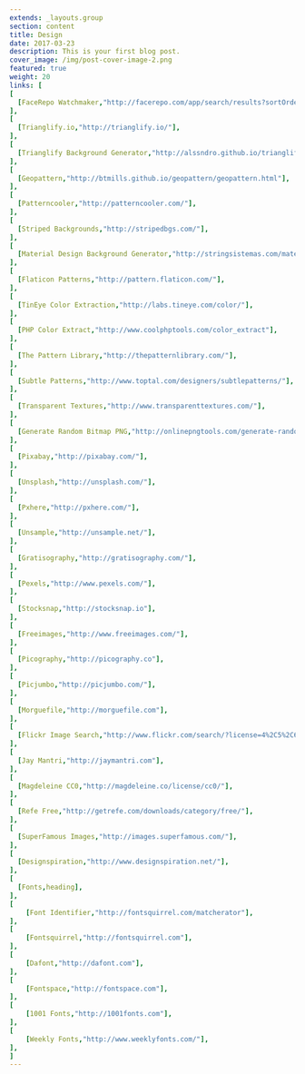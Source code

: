 ```yaml
---
extends: _layouts.group
section: content
title: Design
date: 2017-03-23
description: This is your first blog post.
cover_image: /img/post-cover-image-2.png
featured: true
weight: 20
links: [
[
  [FaceRepo Watchmaker,"http://facerepo.com/app/search/results?sortOrder=downloaded-most&amp;faceApp=watchmaker&amp;page=1"],
],
[
  [Trianglify.io,"http://trianglify.io/"],
],
[
  [Trianglify Background Generator,"http://alssndro.github.io/trianglify-background-generator/"],
],
[
  [Geopattern,"http://btmills.github.io/geopattern/geopattern.html"],
],
[
  [Patterncooler,"http://patterncooler.com/"],
],
[
  [Striped Backgrounds,"http://stripedbgs.com/"],
],
[
  [Material Design Background Generator,"http://stringsistemas.com/materialgenerator.html"],
],
[
  [Flaticon Patterns,"http://pattern.flaticon.com/"],
],
[
  [TinEye Color Extraction,"http://labs.tineye.com/color/"],
],
[
  [PHP Color Extract,"http://www.coolphptools.com/color_extract"],
],
[
  [The Pattern Library,"http://thepatternlibrary.com/"],
],
[
  [Subtle Patterns,"http://www.toptal.com/designers/subtlepatterns/"],
],
[
  [Transparent Textures,"http://www.transparenttextures.com/"],
],
[
  [Generate Random Bitmap PNG,"http://onlinepngtools.com/generate-random-png"],
],
[
  [Pixabay,"http://pixabay.com/"],
],
[
  [Unsplash,"http://unsplash.com/"],
],
[
  [Pxhere,"http://pxhere.com/"],
],
[
  [Unsample,"http://unsample.net/"],
],
[
  [Gratisography,"http://gratisography.com/"],
],
[
  [Pexels,"http://www.pexels.com/"],
],
[
  [Stocksnap,"http://stocksnap.io"],
],
[
  [Freeimages,"http://www.freeimages.com/"],
],
[
  [Picography,"http://picography.co"],
],
[
  [Picjumbo,"http://picjumbo.com/"],
],
[
  [Morguefile,"http://morguefile.com"],
],
[
  [Flickr Image Search,"http://www.flickr.com/search/?license=4%2C5%2C6%2C9%2C10&advanced=1&dimension_search_mode=min&height=1024&width=1024&media=photos&text="],
],
[
  [Jay Mantri,"http://jaymantri.com"],
],
[
  [Magdeleine CC0,"http://magdeleine.co/license/cc0/"],
],
[
  [Refe Free,"http://getrefe.com/downloads/category/free/"],
],
[
  [SuperFamous Images,"http://images.superfamous.com/"],
],
[
  [Designspiration,"http://www.designspiration.net/"],
],
[
  [Fonts,heading],
],
[
    [Font Identifier,"http://fontsquirrel.com/matcherator"],
],
[
    [Fontsquirrel,"http://fontsquirrel.com"],
],
[
    [Dafont,"http://dafont.com"],
],
[
    [Fontspace,"http://fontspace.com"],
],
[
    [1001 Fonts,"http://1001fonts.com"],
],
[
    [Weekly Fonts,"http://www.weeklyfonts.com/"],
],
]
---
```

